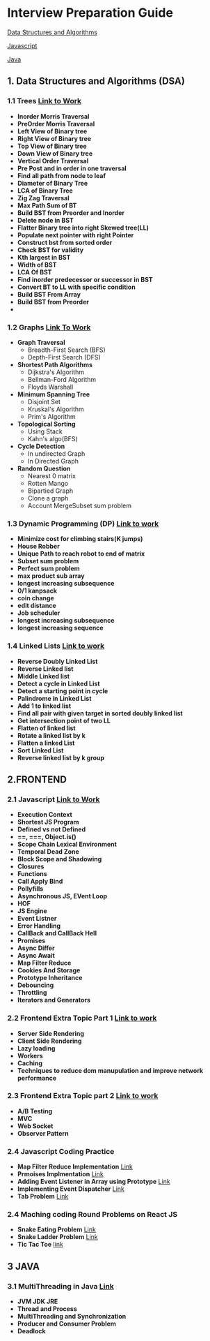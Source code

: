 # Interview Preparation Guide
[Data Structures and Algorithms](#Data-Structures-and-Algorithms)

[Javascript](#Javascript)

[Java](#Java)
<a name="Data-Structures-and-Algorithms"></a>
## 1. Data Structures and Algorithms (DSA)

### 1.1 Trees [Link to Work](https://dorian-helicopter-7f2.notion.site/Tree-65d8225f25804a8987aafd9533eed37f)
- **Inorder Morris Traversal**
- **PreOrder Morris Traversal**
- **Left View of Binary tree**
- **Right View of Binary tree**
- **Top View of Binary tree**
- **Down View of Binary tree**
- **Vertical Order Traversal**
- **Pre Post and in order in one traversal**
- **Find all path from node to leaf**
- **Diameter of Binary Tree**
- **LCA of Binary Tree**
- **Zig Zag Traversal**
- **Max Path Sum of BT**
- **Build BST from Preorder and Inorder**
- **Delete node in BST**
- **Flatter Binary tree into right Skewed tree(LL)**
- **Populate next pointer with right Pointer**
- **Construct bst from sorted order**
- **Check BST for validity**
- **Kth largest in BST**
- **Width of BST**
- **LCA Of BST**
- **Find inorder predecessor or successor in BST**
- **Convert BT to LL with specific condition**
- **Build BST From Array**
- **Build BST from Preorder**
- 

### 1.2 Graphs [Link To Work](https://www.notion.so/Graph-4f204e55d28244cd934367baf72c024a#937dc1195f6544b5ad15a5bb0d09bc7b)
- **Graph Traversal**
  - Breadth-First Search (BFS)
  - Depth-First Search (DFS)
- **Shortest Path Algorithms**
  - Dijkstra's Algorithm
  - Bellman-Ford Algorithm
  - Floyds Warshall
- **Minimum Spanning Tree**
  - Disjoint Set  
  - Kruskal's Algorithm
  - Prim's Algorithm
- **Topological Sorting**
    - Using Stack
    - Kahn's algo(BFS)
- **Cycle Detection**
  - In undirected Graph
  - In Directed Graph
- **Random Question**
  - Nearest 0 matrix
  - Rotten Mango
  - Bipartied Graph
  - Clone a graph
  - Account MergeSubset sum problem


### 1.3 Dynamic Programming (DP) [Link to work](https://dorian-helicopter-7f2.notion.site/DP-c9d3f3a275284ee6a7c3a429a03aaf82)
- **Minimize cost for climbing stairs(K jumps)**
- **House Robber**
- **Unique Path to reach robot to end of matrix**
- **Subset sum problem**
- **Perfect sum problem**
- **max product sub array**
- **longest increasing subsequence**
- **0/1 kanpsack**
- **coin change**
- **edit distance**
- **Job scheduler**
- **longest increasing subsequence**
- **longest increasing sequence**

### 1.4 Linked Lists [Link to work](https://dorian-helicopter-7f2.notion.site/Linked-List-56d46e576ce74399b3e98061dc171561?pvs=74)
- **Reverse Doubly Linked List**
- **Reverse Linked list**
- **Middle Linked list**
- **Detect a cycle in Linked List**
- **Detect a starting point in cycle**
- **Palindrome in Linked List**
- **Add 1 to linked list**
- **Find all pair with given target in sorted doubly linked list**
- **Get intersection point of two LL**
- **Flatten of linked list**
- **Rotate a linked list by k**
- **Flatten a linked List**
- **Sort Linked List**
- **Reverse linked list by k group**

## 2.FRONTEND

<a name="Javascript"></a>
### 2.1 Javascript [Link to Work](https://dorian-helicopter-7f2.notion.site/Javascript-f3b73f7d5f1943c8bac148e441fa6091)
- **Execution Context**
- **Shortest JS Program**
- **Defined vs not Defined**
- **==, ===, Object.is()**
- **Scope Chain Lexical Environment**
- **Temporal Dead Zone**
- **Block Scope and Shadowing**
- **Closures**
- **Functions**
- **Call Apply Bind**
- **Pollyfills**
- **Asynchronous JS, EVent Loop**
- **HOF**
- **JS Engine**
- **Event Listner**
- **Error Handling**
- **CallBack and CallBack Hell**
- **Promises**
- **Async Differ**
- **Async Await**
- **Map Filter Reduce**
- **Cookies And Storage**
- **Prototype Inheritance**
- **Debouncing**
- **Throttling**
- **Iterators and Generators**
### 2.2 Frontend Extra Topic Part 1 [Link to work](https://www.notion.so/Frontend-Additional-Topic-Part-2-cc9b4b4dc9104de49626cb21f2b1011f)
- **Server Side Rendering**
- **Client Side Rendering**
- **Lazy loading**
- **Workers**
- **Caching**
- **Techniques to reduce dom manupulation and improve network performance**
### 2.3 Frontend Extra Topic part 2 [Link to work](https://www.notion.so/Frontend-Additional-Topic-Part1-b588ae1884d74364a0cec3869dec9d83)
- **A/B Testing**
- **MVC**
- **Web Socket**
- **Observer Pattern**
### 2.4 Javascript Coding Practice
- **Map Filter Reduce Implementation** [Link](https://codesandbox.io/p/sandbox/array-map-qddysz)
- **Prmoises Implmentation**  [Link](https://codesandbox.io/p/sandbox/promise-impl-wwwpwp)
- **Adding Event Listener in Array using Prototype**  [Link](https://codesandbox.io/p/sandbox/adding-event-listener-in-array-sl2p67)
- **Implementing Event Dispatcher**  [Link](https://codesandbox.io/p/sandbox/implement-eventdispatcher-class-mqgxkw)
- **Tab Problem**  [Link](https://codesandbox.io/p/sandbox/tab-problem-1-yh9dg6)

### 2.4 Maching coding Round Problems on React JS
- **Snake Eating Problem** [Link](https://github.com/TanuAgrawal123/Game_Platform_Frontend_practice/tree/main/src/SnakeEat)
- **Snake Ladder Problem** [Link](https://github.com/TanuAgrawal123/Game_Platform_Frontend_practice/tree/main/src/SnakeAndLadder)
- **Tic Tac Toe** [link](https://github.com/TanuAgrawal123/Game_Platform_Frontend_practice/tree/main/src/TicTacToe)

<a name="Java"></a>
## 3 JAVA
### 3.1 MultiThreading in Java [Link](https://dorian-helicopter-7f2.notion.site/Multithreading-in-Java-999b6f6957c249d6be3000fbacfe7207?pvs=74)
- **JVM JDK JRE**
- **Thread and Process**
- **MultiThreading and Synchronization**
- **Producer and Consumer Problem**
- **Deadlock**

